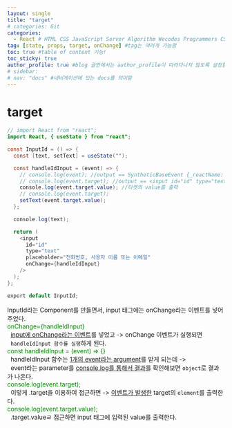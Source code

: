 ```yaml
---
layout: single
title: "target"
# categories: Git
categories:
  - React # HTML CSS JavaScript Server Algorithm Wecodes Programmers CS Github Blog
tag: [state, props, target, onChange] #tag는 여러개 가능함
toc: true #table of content 기능!
toc_sticky: true
author_profile: true #blog 글안에서는 author_profile이 따라다니지 않도록 설정함
# sidebar:
# nav: "docs" #네비게이션에 있는 docs를 의미함
---
```


# target

```java
// import React from "react";
import React, { useState } from "react";

const InputId = () => {
  const [text, setText] = useState("");

  const handleIdInput = (event) => {
    // console.log(event); //output == SyntheticBaseEvent {_reactName: 'onChange', _targetInst: null, type: 'change', nativeEvent: InputEvent, target: input#id, …}
    // console.log(event.target); //output == <input id="id" type="text" placeholder="전화번호, 사용자 이름 또는 이메일">
    console.log(event.target.value); //타켓의 value를 출력
    // console.log(event.target);
    setText(event.target.value);
  };

  console.log(text);

  return (
    <input
      id="id"
      type="text"
      placeholder="전화번호, 사용자 이름 또는 이메일"
      onChange={handleIdInput}
    />
  );
};

export default InputId;

```

InputId라는 Component를 만들면서, input 태그에는 onChange라는 이벤트를 넣어주었다.  
<span style="color:green">onChange={handleIdInput}</span>  
&nbsp; <u>input에 onChange라는 이벤트</u>를 넣었고 -> onChange 이벤트가 실행되면  
&nbsp; `handleIdInput 함수를 실행`하게 된다.  
<span style="color:green">const handleIdInput = (event) => {}</span>  
&nbsp; handleIdInput 함수는 <u>1개의 event라는 argument</u>를 받게 되는데 ->  
&nbsp; event라는 parameter를 <u>console.log를 통해서 결과</u>를 확인해보면 `object`로 결과가 나온다.  
<span style="color:green">console.log(event.target);</span>  
&nbsp; 이렇게 .target을 이용하여 접근하면 -> <u>이벤트가 발생한</u> target의 `element`를 출력한다.  
<span style="color:green">console.log(event.target.value);</span>  
&nbsp; .target.valueㄹ 접근하면 input 태그에 입력된 value를 출력한다.

<!-- ### 2. Link 넣기

```

유형 1: (설명어를 입력) : [gunhee's coding blog](https://gunhee-jeong.github.io/)
유형 2: (URL 자동연결) : <https://gunhee-jeong.github.io/>
유형 3: (동일 파일 내 '문단으로 이동') : [1. Header로 이동](###-1-header)

```

유형 1: (설명어를 입력) : [gunhee's coding blog](https://gunhee-jeong.github.io/)
유형 2: (URL 자동연결) : <https://gunhee-jeong.github.io/>
유형 3: (동일 파일 내 '문단으로 이동') : [1. Header로 이동](#1-header)
유형 3의 방법

1. 특수문자를 제거
2. 스페이스는 -로 바꾸고
3. 대문자는 소문자로!
   그래서 ### 1. Header -> #1-header

## Link: [google][https://www.google.com/]

### 3. 수평선

```

---

```

---

### 4. 라인 바꾸기

```

스페이스바를 2번 눌러주면 다음칸으로
이동할 수 있어요!

```

---

스페이스바를 2번 눌러주면
다음칸으로 이동할 수 있어요!

### 5. list 만들기

```

1. 1번
2. 2번
3. 3번

- 순서없는 list
  - 순서없는 list
    - 순서없는 list

```

1. 1번
2. 2번
3. 3번

- 순서없는 list
  - 순서없는 list
    - 순서없는 list

---

### 6. font 관련

```

**진하게** -> 볼드
_기울여서_ -> 이탤릭체
~~취소선~~ -> 취소선

<ul>밑줄넣기</ul> -> 밑줄
<span style="color:red">빨간 글씨</span> -> 글자색
이것이 `인라인` 입니다 -> 인라인 코드
```

**진하게** -> 볼드
_기울여서_ -> 이탤릭체
~~취소선~~ -> 취소선
<u>밑줄넣기</u> -> 밑줄
<span style="color:red">빨간 글씨</span>
이것이 `인라인` 입니다 -> 인라인 코드

---

### 7. 인용구문

```
> coding
>
> > JavaScript
> >
> > > 내가 프짱!
```

> coding
>
> > JavaScript
> >
> > > 내가 프짱!

---

### 8. 이미지 삽입

```
유형1: ('사이즈를 조절' -> HTML 태그 사용) : <img src="https://gunhee-jeong.github.io/assets/images/blogLogo.png" width="300" height="200">
유형2: (이미지 삽입 후 -> 링크 걸기)
[![이미지](https://gunhee-jeong.github.io/assets/images/blogLogo/blogLogo.png)](https://gunhee-jeong.github.io/)
```

유형1: ('사이즈를 조절' -> HTML 태그 사용) : <img src="https://gunhee-jeong.github.io/assets/images/blogLogo.png" width="300" height="200">
유형2: (이미지 삽입 후 -> 링크 걸기)
[![이미지](https://gunhee-jeong.github.io/assets/images/blogLogo.png)](https://gunhee-jeong.github.io/)

### 9. 표 만들기

```
||국어|영어|
| :--- | ---: | :--: |
|건희 | 100점 | 100점
|철수 | 100점 | 100점
```

|      |  국어 | 영어  |
| :--- | ----: | :---: |
| 건희 | 100점 | 100점 |
| 철수 | 100점 | 100점 |

> - header를 넣고 싶은 경우 ---을 사용하고 :을 이용하여 정렬에 사용함!

### 10. 토글 만들기

```
<details>
<summary>여기를 누르세요</summary>
<div markdown="1">
숨겨진 내용
</div>
</details>
```

<details>
<summary>여기를 누르세요</summary>
<div markdown="1">
숨겨진 내용
</div>
</details> -->
